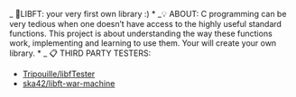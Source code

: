 _ 📝LIBFT: your very first own library :)
*
_💡 ABOUT:
C programming can be very tedious when one doesn’t have access to the highly useful
standard functions. This project is about understanding the way these functions work,
implementing and learning to use them. Your will create your own library.
*
_ 📋 THIRD PARTY TESTERS:
* [Tripouille/libfTester](https://github.com/Tripouille/libftTester)
* [ska42/libft-war-machine](https://github.com/ska42/libft-war-machine)

